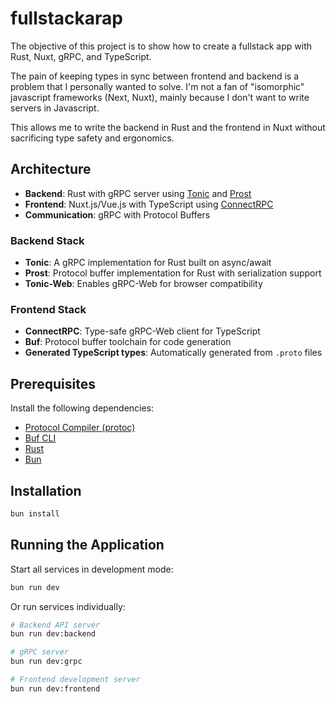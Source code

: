 # fullstackarap

The objective of this project is to show how to create a fullstack app with Rust, Nuxt, gRPC, and TypeScript.

The pain of keeping types in sync between frontend and backend is a problem that I personally wanted to solve. I'm not a fan of "isomorphic" javascript frameworks (Next, Nuxt), mainly because I don't want to write servers in Javascript. 

This allows me to write the backend in Rust and the frontend in Nuxt without sacrificing type safety and ergonomics.

## Architecture

- **Backend**: Rust with gRPC server using [Tonic](https://github.com/hyperium/tonic) and [Prost](https://github.com/tokio-rs/prost)
- **Frontend**: Nuxt.js/Vue.js with TypeScript using [ConnectRPC](https://connectrpc.com/)
- **Communication**: gRPC with Protocol Buffers

### Backend Stack
- **Tonic**: A gRPC implementation for Rust built on async/await
- **Prost**: Protocol buffer implementation for Rust with serialization support
- **Tonic-Web**: Enables gRPC-Web for browser compatibility

### Frontend Stack
- **ConnectRPC**: Type-safe gRPC-Web client for TypeScript
- **Buf**: Protocol buffer toolchain for code generation
- **Generated TypeScript types**: Automatically generated from `.proto` files

## Prerequisites

Install the following dependencies:

- [Protocol Compiler (protoc)](https://grpc.io/docs/protoc-installation/)
- [Buf CLI](https://buf.build/docs/installation)
- [Rust](https://rustup.rs/)
- [Bun](https://bun.sh)

## Installation

```bash
bun install
```

## Running the Application

Start all services in development mode:

```bash
bun run dev
```

Or run services individually:

```bash
# Backend API server
bun run dev:backend

# gRPC server
bun run dev:grpc

# Frontend development server
bun run dev:frontend
```
